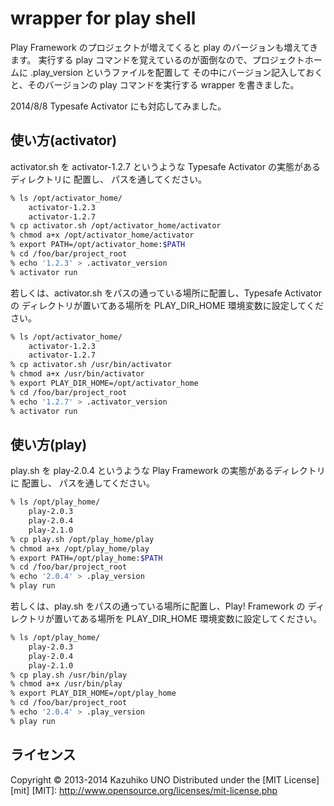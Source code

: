 wrapper for play shell
======================

Play Framework のプロジェクトが増えてくると play のバージョンも増えてきます。
実行する play コマンドを覚えているのが面倒なので、プロジェクトホームに .play_version というファイルを配置して
その中にバージョン記入しておくと、そのバージョンの play コマンドを実行する wrapper を書きました。

2014/8/8  Typesafe Activator にも対応してみました。

使い方(activator)
-----------------

activator.sh を activator-1.2.7 というような Typesafe Activator の実態があるディレクトリに
配置し、 パスを通してください。


```sh
% ls /opt/activator_home/
    activator-1.2.3
    activator-1.2.7
% cp activator.sh /opt/activator_home/activator
% chmod a+x /opt/activator_home/activator
% export PATH=/opt/activator_home:$PATH
% cd /foo/bar/project_root
% echo '1.2.3' > .activator_version
% activator run
```

若しくは、activator.sh をパスの通っている場所に配置し、Typesafe Activator の
ディレクトリが置いてある場所を PLAY_DIR_HOME 環境変数に設定してください。

```sh
% ls /opt/activator_home/
    activator-1.2.3
    activator-1.2.7
% cp activator.sh /usr/bin/activator
% chmod a+x /usr/bin/activator
% export PLAY_DIR_HOME=/opt/activator_home
% cd /foo/bar/project_root
% echo '1.2.7' > .activator_version
% activator run
```



使い方(play)
----------------

play.sh を play-2.0.4 というような Play Framework の実態があるディレクトリに
配置し、 パスを通してください。


```sh
% ls /opt/play_home/
    play-2.0.3
    play-2.0.4
    play-2.1.0
% cp play.sh /opt/play_home/play
% chmod a+x /opt/play_home/play
% export PATH=/opt/play_home:$PATH
% cd /foo/bar/project_root
% echo '2.0.4' > .play_version
% play run
```

若しくは、play.sh をパスの通っている場所に配置し、Play! Framework の
ディレクトリが置いてある場所を PLAY_DIR_HOME 環境変数に設定してください。

```sh
% ls /opt/play_home/
    play-2.0.3
    play-2.0.4
    play-2.1.0
% cp play.sh /usr/bin/play
% chmod a+x /usr/bin/play
% export PLAY_DIR_HOME=/opt/play_home
% cd /foo/bar/project_root
% echo '2.0.4' > .play_version
% play run
```

ライセンス
----------

Copyright &copy; 2013-2014 Kazuhiko UNO
Distributed under the [MIT License][mit]
[MIT]: http://www.opensource.org/licenses/mit-license.php
